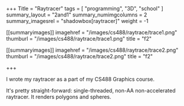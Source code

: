 +++
Title = "Raytracer"
tags = [ "programming", "3D", "school" ]
summary_layout = "2and1"
summary_numimgcolumns = 2
summary_imagesrel = "shadowbox[raytracer]"
weight = -1

[[summaryimages]]
imagehref = "/images/cs488/raytrace/trace1.png"
thumburl = "/images/cs488/raytrace/trace1.png"
title = "f2"

[[summaryimages]]
imagehref = "/images/cs488/raytrace/trace2.png"
thumburl = "/images/cs488/raytrace/trace2.png"
title = "f2"

+++
<p>I wrote my raytracer as a part of my CS488 Graphics course.</p>
<p>It's pretty straight-forward: single-threaded, non-AA non-accelerated raytracer. It renders polygons and spheres.</p>
